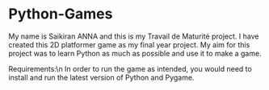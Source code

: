 # Python-Games
My name is Saikiran ANNA and this is my Travail de Maturité project.
I have created this 2D platformer game as my final year project. My aim for this project was to learn Python as much as possible and use it to make a game. 

Requirements:\n
In order to run the game as intended, you would need to install and run the latest version of Python and Pygame.
